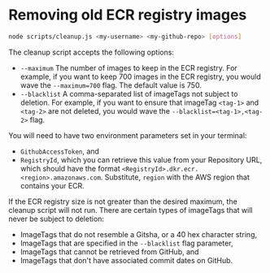 # Removing old ECR registry images

```sh
node scripts/cleanup.js <my-username> <my-github-repo> [options]
```

The cleanup script accepts the following options:

* `--maximum` The number of images to keep in the ECR registry. For example, if you want to keep 700 images in the ECR registry, you would wave the `--maximum=700` flag. The default value is 750.
* `--blacklist` A comma-separated list of imageTags not subject to deletion. For example, if you want to ensure that imageTag `<tag-1>` and `<tag-2>` are not deleted, you would wave the `--blacklist=<tag-1>,<tag-2>` flag.

You will need to have two environment parameters set in your terminal:

* `GithubAccessToken`, and
* `RegistryId`, which you can retrieve this value from your Repository URL, which should have the format `<RegistryId>.dkr.ecr.<region>.amazonaws.com`. Substitute, `region` with the AWS region that contains your ECR.

If the ECR registry size is not greater than the desired maximum, the cleanup script will not run. There are certain types of imageTags that will never be subject to deletion:

* ImageTags that do not resemble a Gitsha, or a 40 hex character string,
* ImageTags that are specified in the `--blacklist` flag parameter,
* ImageTags that cannot be retrieved from GitHub, and
* ImageTags that don't have associated commit dates on GitHub.
